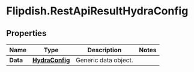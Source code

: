 # Flipdish.RestApiResultHydraConfig

## Properties
Name | Type | Description | Notes
------------ | ------------- | ------------- | -------------
**Data** | [**HydraConfig**](HydraConfig.md) | Generic data object. | 


